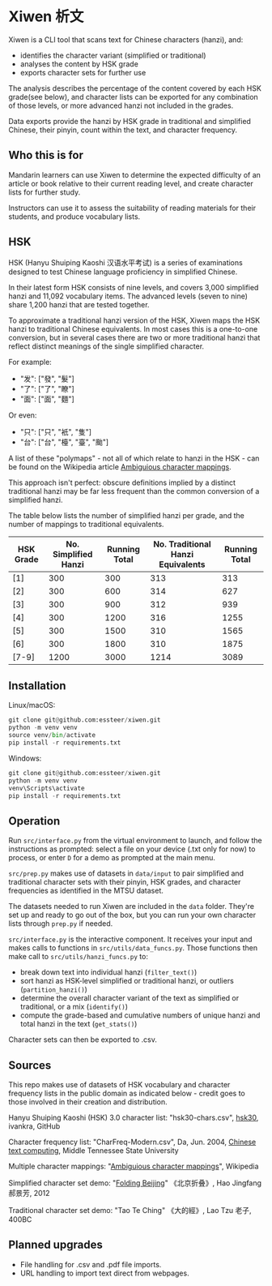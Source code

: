 # Xiwen 析文

Xiwen is a CLI tool that scans text for Chinese characters (hanzi), and:

- identifies the character variant (simplified or traditional)
- analyses the content by HSK grade
- exports character sets for further use

The analysis describes the percentage of the content covered by each HSK grade(see below), and character lists can be exported for any combination of those levels, or more advanced hanzi not included in the grades.

Data exports provide the hanzi by HSK grade in traditional and simplified Chinese, their pinyin, count within the text, and character frequency.

## Who this is for

Mandarin learners can use Xiwen to determine the expected difficulty of an article or book relative to their current reading level, and create character lists for further study.

Instructors can use it to assess the suitability of reading materials for their students, and produce vocabulary lists.

## HSK

HSK (Hanyu Shuiping Kaoshi 汉语水平考试) is a series of examinations designed to test Chinese language proficiency in simplified Chinese.

In their latest form HSK consists of nine levels, and covers 3,000 simplified hanzi and 11,092 vocabulary items. The advanced levels (seven to nine) share 1,200 hanzi that are tested together.

To approximate a traditional hanzi version of the HSK, Xiwen maps the HSK hanzi to traditional Chinese equivalents. In most cases this is a one-to-one conversion, but in several cases there are two or more traditional hanzi that reflect distinct meanings of the single simplified character.

For example:

- "发": ["發", "髮"]
- "了": ["了", "瞭"]
- "面": ["面", "麵"]

Or even:

- "只": ["只", "衹", "隻"]
- "台": ["台", "檯", "臺", "颱"]

A list of these "polymaps" - not all of which relate to hanzi in the HSK - can be found on the Wikipedia article [Ambiguious character mappings](https://en.wikipedia.org/wiki/Ambiguities_in_Chinese_character_simplification).

This approach isn't perfect: obscure definitions implied by a distinct traditional hanzi may be far less frequent than the common conversion of a simplified hanzi.

The table below lists the number of simplified hanzi per grade, and the number of mappings to traditional equivalents.

| HSK Grade | No. Simplified Hanzi | Running Total | No. Traditional Hanzi Equivalents | Running Total |
| --------- | -------------------- | ------------- | --------------------------------- | ------------- |
| [1]       | 300                  | 300           | 313                               | 313           |
| [2]       | 300                  | 600           | 314                               | 627           |
| [3]       | 300                  | 900           | 312                               | 939           |
| [4]       | 300                  | 1200          | 316                               | 1255          |
| [5]       | 300                  | 1500          | 310                               | 1565          |
| [6]       | 300                  | 1800          | 310                               | 1875          |
| [7-9]     | 1200                 | 3000          | 1214                              | 3089          |

## Installation

Linux/macOS:

```python
git clone git@github.com:essteer/xiwen.git
python -m venv venv
source venv/bin/activate
pip install -r requirements.txt
```

Windows:

```python
git clone git@github.com:essteer/xiwen.git
python -m venv venv
venv\Scripts\activate
pip install -r requirements.txt
```

## Operation

Run `src/interface.py` from the virtual environment to launch, and follow the instructions as prompted: select a file on your device (.txt only for now) to process, or enter `D` for a demo as prompted at the main menu.

`src/prep.py` makes use of datasets in `data/input` to pair simplified and traditional character sets with their pinyin, HSK grades, and character frequencies as identified in the MTSU dataset.

The datasets needed to run Xiwen are included in the `data` folder. They're set up and ready to go out of the box, but you can run your own character lists through `prep.py` if needed.

`src/interface.py` is the interactive component. It receives your input and makes calls to functions in `src/utils/data_funcs.py`. Those functions then make call to `src/utils/hanzi_funcs.py` to:

- break down text into individual hanzi (`filter_text()`)
- sort hanzi as HSK-level simplified or traditional hanzi, or outliers (`partition_hanzi()`)
- determine the overall character variant of the text as simplified or traditional, or a mix (`identify()`)
- compute the grade-based and cumulative numbers of unique hanzi and total hanzi in the text (`get_stats()`)

Character sets can then be exported to .csv.

## Sources

This repo makes use of datasets of HSK vocabulary and character frequency lists in the public domain as indicated below - credit goes to those involved in their creation and distribution.

Hanyu Shuiping Kaoshi (HSK) 3.0 character list:
"hsk30-chars.csv", [hsk30](https://github.com/ivankra/hsk30), ivankra, GitHub

Character frequency list:
"CharFreq-Modern.csv", Da, Jun. 2004, [Chinese text computing](http://lingua.mtsu.edu/chinese-computing), Middle Tennessee State University

Multiple character mappings:
"[Ambiguious character mappings](https://en.wikipedia.org/wiki/Ambiguities_in_Chinese_character_simplification)", Wikipedia

Simplified character set demo:
"[Folding Beijing](https://web.archive.org/web/20160822161228/http://jessica-hjf.blog.163.com/blog/static/278128102015240444791/)" 《北京折叠》, Hao Jingfang 郝景芳, 2012

Traditional character set demo:
"Tao Te Ching" 《大的經》, Lao Tzu 老子, 400BC

## Planned upgrades

- File handling for .csv and .pdf file imports.
- URL handling to import text direct from webpages.
